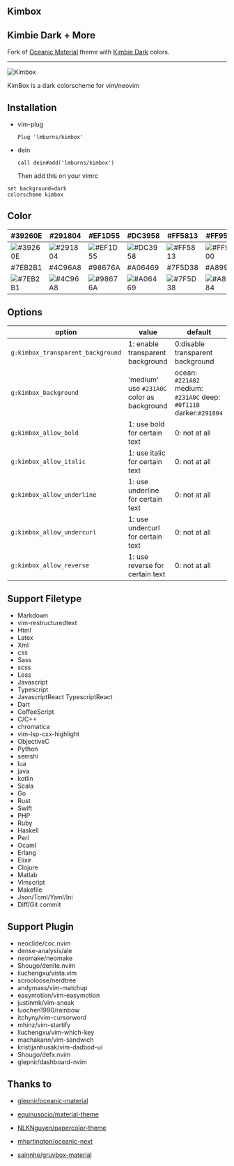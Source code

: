 ## Kimbox
## Kimbie Dark + More

Fork of [Oceanic Material](https://github.com/glepnir/oceanic-material) theme with [Kimbie Dark](https://marketplace.visualstudio.com/items?itemName=dnamsons.kimbie-dark-plus) colors.

----

![Kimbox](https://burnsac.xyz/gallery/media/large/kimbox.png)

KimBox is a dark colorscheme for vim/neovim

## Installation

- vim-plug
  ```viml
  Plug 'lmburns/kimbox'
  ```
- dein
  ```viml
  call dein#add('lmburns/kimbox')
  ```
  Then add this on your vimrc

```viml
set background=dark
colorscheme kimbox
```

## Color

| #39260E                                                         | #291804                                                         | #EF1D55                                                         | #DC3958                                                         | #FF5813                                                         | #FF9500                                                         | #819C3B                                                         |
| --------------------------------------------------------------- | --------------------------------------------------------------- | --------------------------------------------------------------- | --------------------------------------------------------------- | --------------------------------------------------------------- | --------------------------------------------------------------- | --------------------------------------------------------------- |
| ![#39260E](https://via.placeholder.com/80/39260E/000000?text=+) | ![#291804](https://via.placeholder.com/80/291804/000000?text=+) | ![#EF1D55](https://via.placeholder.com/80/EF1D55/000000?text=+) | ![#DC3958](https://via.placeholder.com/80/DC3958/000000?text=+) | ![#FF5813](https://via.placeholder.com/80/FF5813/000000?text=+) | ![#FF9500](https://via.placeholder.com/80/FF9500/000000?text=+) | ![#819C3B](https://via.placeholder.com/80/819C3B/000000?text=+) |
| #7EB2B1                                                         | #4C96A8                                                         | #98676A                                                         | #A06469                                                         | #7F5D38                                                         | #A89984                                                         | #D9AE80                                                         |
| ![#7EB2B1](https://via.placeholder.com/80/7EB2B1/000000?text=+) | ![#4C96A8](https://via.placeholder.com/80/4C96A8/000000?text=+) | ![#98676A](https://via.placeholder.com/80/98676A/000000?text=+) | ![#A06469](https://via.placeholder.com/80/A06469/000000?text=+) | ![#7F5D38](https://via.placeholder.com/80/7F5D38/000000?text=+) | ![#A89984](https://via.placeholder.com/80/A89984/000000?text=+) | ![#D9AE80](https://via.placeholder.com/80/D9AE80/000000?text=+) |

## Options

| option                                      | value                                      | default                                                             |
| ------------------------------------------- | -----------------------------------------  | ---------------------------------------------------                 |
| `g:kimbox_transparent_background`           | 1: enable transparent background           | 0:disable transparent background                                    |
| `g:kimbox_background`                       | 'medium' use `#231A0C` color as background | ocean: `#221A02` medium: `#231A0C` deep: `#0f111B` darker:`#291804` |
| `g:kimbox_allow_bold`                       | 1: use bold for certain text               | 0: not at all                                                       |
| `g:kimbox_allow_italic`                     | 1: use italic for certain text             | 0: not at all                                                       |
| `g:kimbox_allow_underline`                  | 1: use underline for certain text          | 0: not at all                                                       |
| `g:kimbox_allow_undercurl`                  | 1: use undercurl for certain text          | 0: not at all                                                       |
| `g:kimbox_allow_reverse`                    | 1: use reverse for certain text            | 0: not at all                                                       |

## Support Filetype

- Markdown
- vim-restructuredtext
- Html
- Latex
- Xml
- css
- Sass
- scss
- Less
- Javascript
- Typescript
- JavascriptReact TypescriptReact
- Dart
- CoffeeScript
- C/C++
- chromatica
- vim-lsp-cxx-highlight
- ObjectiveC
- Python
- semshi
- lua
- java
- kotlin
- Scala
- Go
- Rust
- Swift
- PHP
- Ruby
- Haskell
- Perl
- Ocaml
- Erlang
- Elixir
- Clojure
- Matlab
- Vimscript
- Makefile
- Json/Toml/Yaml/Ini
- Diff/Git commit

## Support Plugin

- neoclide/coc.nvim
- dense-analysis/ale
- neomake/neomake
- Shougo/denite.nvim
- liuchengxu/vista.vim
- scrooloose/nerdtree
- andymass/vim-matchup
- easymotion/vim-easymotion
- justinmk/vim-sneak
- luochen1990/rainbow
- itchyny/vim-cursorword
- mhinz/vim-startify
- liuchengxu/vim-which-key
- machakann/vim-sandwich
- kristijanhusak/vim-dadbod-ui
- Shougo/defx.nvim
- glepnir/dashboard-nvim

## Thanks to

- [glepnir/oceanic-material](https://github.com/glepnir/oceanic-material)

- [equinusocio/material-theme](https://github.com/equinusocio/material-theme)

- [NLKNguyen/papercolor-theme](https://github.com/NLKNguyen/papercolor-theme)

- [mhartington/oceanic-next](https://github.com/mhartington/oceanic-next)

- [sainnhe/gruvbox-material](https://github.com/sainnhe/gruvbox-material)
